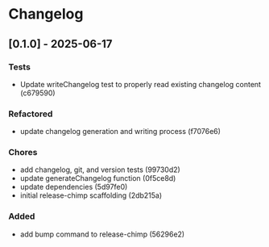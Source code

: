 # Changelog

## [0.1.0] - 2025-06-17

### Tests
- Update writeChangelog test to properly read existing changelog content (c679590)

### Refactored
- update changelog generation and writing process (f7076e6)

### Chores
- add changelog, git, and version tests (99730d2)
- update generateChangelog function (0f5ce8d)
- update dependencies (5d97fe0)
- initial release-chimp scaffolding (2db215a)

### Added
- add bump command to release-chimp (56296e2)

